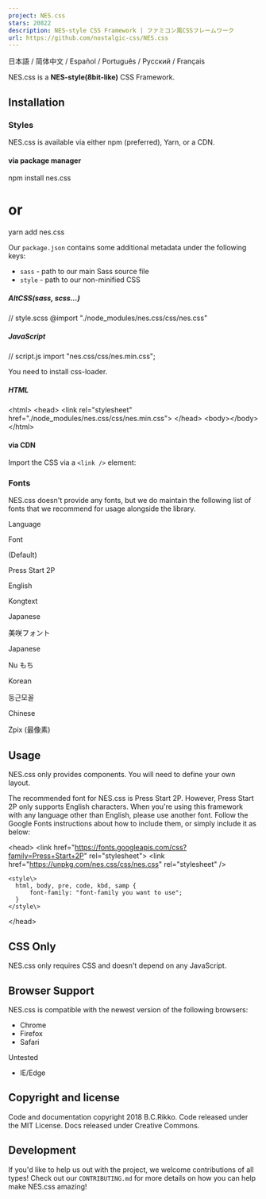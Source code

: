 ```yaml
---
project: NES.css
stars: 20822
description: NES-style CSS Framework | ファミコン風CSSフレームワーク
url: https://github.com/nostalgic-css/NES.css
---
```


日本語 / 简体中文 / Español / Português / Русский / Français

NES.css is a **NES-style(8bit-like)** CSS Framework.

Installation
------------

### Styles

NES.css is available via either npm (preferred), Yarn, or a CDN.

#### via package manager

npm install nes.css
# or
yarn add nes.css

Our `package.json` contains some additional metadata under the following keys:

-   `sass` - path to our main Sass source file
-   `style` - path to our non-minified CSS

##### AltCSS(sass, scss...)

// style.scss
@import "./node\_modules/nes.css/css/nes.css"

##### JavaScript

// script.js
import "nes.css/css/nes.min.css";

You need to install css-loader.

##### HTML

<!-- index.html -->
<html\>
  <head\>
    <link rel\="stylesheet" href\="./node\_modules/nes.css/css/nes.min.css"\>
  </head\>
  <body\></body\>
</html\>

#### via CDN

Import the CSS via a `<link />` element:

<!-- minify -->
<link href\="https://unpkg.com/nes.css@2.3.0/css/nes.min.css" rel\="stylesheet" />
<!-- latest -->
<link href\="https://unpkg.com/nes.css@latest/css/nes.min.css" rel\="stylesheet" />
<!-- core style only -->
<link href\="https://unpkg.com/nes.css/css/nes-core.min.css" rel\="stylesheet" />

### Fonts

NES.css doesn't provide any fonts, but we do maintain the following list of fonts that we recommend for usage alongside the library.

Language

Font

(Default)

Press Start 2P

English

Kongtext

Japanese

美咲フォント

Japanese

Nu もち

Korean

둥근모꼴

Chinese

Zpix (最像素)

Usage
-----

NES.css only provides components. You will need to define your own layout.

The recommended font for NES.css is Press Start 2P. However, Press Start 2P only supports English characters. When you're using this framework with any language other than English, please use another font. Follow the Google Fonts instructions about how to include them, or simply include it as below:

<head\>
    <link href\="https://fonts.googleapis.com/css?family=Press+Start+2P" rel\="stylesheet"\>
    <link href\="https://unpkg.com/nes.css/css/nes.css" rel\="stylesheet" />

    <style\>
      html, body, pre, code, kbd, samp {
          font-family: "font-family you want to use";
      }
    </style\>
</head\>

CSS Only
--------

NES.css only requires CSS and doesn't depend on any JavaScript.

Browser Support
---------------

NES.css is compatible with the newest version of the following browsers:

-   Chrome
-   Firefox
-   Safari

Untested

-   IE/Edge

Copyright and license
---------------------

Code and documentation copyright 2018 B.C.Rikko. Code released under the MIT License. Docs released under Creative Commons.

Development
-----------

If you'd like to help us out with the project, we welcome contributions of all types! Check out our `CONTRIBUTING.md` for more details on how you can help make NES.css amazing!
